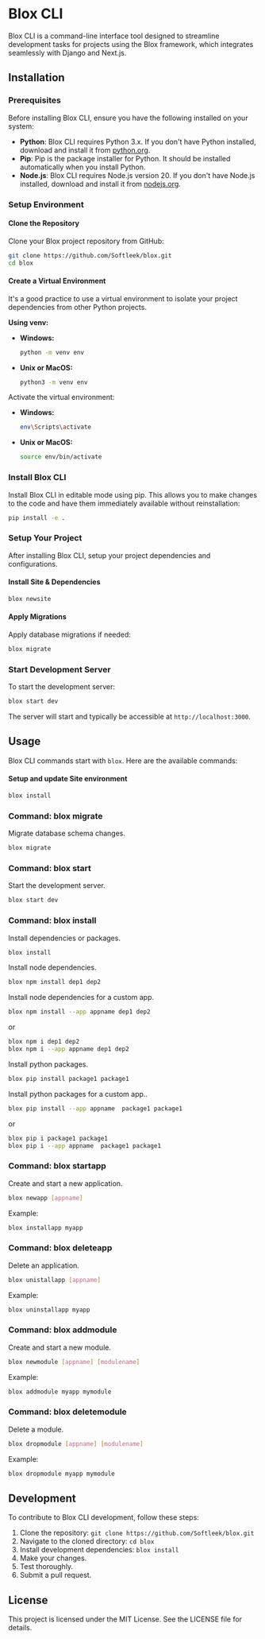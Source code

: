 # Blox CLI

Blox CLI is a command-line interface tool designed to streamline development tasks for projects using the Blox framework, which integrates seamlessly with Django and Next.js.

## Installation

### Prerequisites

Before installing Blox CLI, ensure you have the following installed on your system:

- **Python**: Blox CLI requires Python 3.x. If you don't have Python installed, download and install it from [python.org](https://www.python.org/downloads/).
- **Pip**: Pip is the package installer for Python. It should be installed automatically when you install Python.
- **Node.js**: Blox CLI requires Node.js version 20. If you don't have Node.js installed, download and install it from [nodejs.org](https://nodejs.org/).

### Setup Environment

#### Clone the Repository

Clone your Blox project repository from GitHub:

```bash
git clone https://github.com/Softleek/blox.git
cd blox
```

#### Create a Virtual Environment

It's a good practice to use a virtual environment to isolate your project dependencies from other Python projects.

**Using venv:**

- **Windows:**

  ```bash
  python -m venv env
  ```

- **Unix or MacOS:**

  ```bash
  python3 -m venv env
  ```

Activate the virtual environment:

- **Windows:**

  ```bash
  env\Scripts\activate
  ```

- **Unix or MacOS:**

  ```bash
  source env/bin/activate
  ```

### Install Blox CLI

Install Blox CLI in editable mode using pip. This allows you to make changes to the code and have them immediately available without reinstallation:

```bash
pip install -e .
```

### Setup Your Project

After installing Blox CLI, setup your project dependencies and configurations.

#### Install Site & Dependencies

```bash
blox newsite
```

#### Apply Migrations

Apply database migrations if needed:

```bash
blox migrate
```

### Start Development Server

To start the development server:

```bash
blox start dev
```

The server will start and typically be accessible at `http://localhost:3000`.

## Usage

Blox CLI commands start with `blox`. Here are the available commands:

#### Setup and update Site environment

```bash
blox install
```

### Command: blox migrate

Migrate database schema changes.

```bash
blox migrate
```

### Command: blox start

Start the development server.

```bash
blox start dev
```

### Command: blox install

Install dependencies or packages.

```bash
blox install
```

Install node dependencies.

```bash
blox npm install dep1 dep2
```

Install node dependencies for a custom app.

```bash
blox npm install --app appname dep1 dep2
```

or

```bash
blox npm i dep1 dep2
blox npm i --app appname dep1 dep2
```

Install python packages.

```bash
blox pip install package1 package1
```

Install python packages for a custom app..

```bash
blox pip install --app appname  package1 package1
```

or

```bash
blox pip i package1 package1
blox pip i --app appname  package1 package1
```

### Command: blox startapp

Create and start a new application.

```bash
blox newapp [appname]
```

Example:

```bash
blox installapp myapp
```

### Command: blox deleteapp

Delete an application.

```bash
blox unistallapp [appname]
```

Example:

```bash
blox uninstallapp myapp
```

### Command: blox addmodule

Create and start a new module.

```bash
blox newmodule [appname] [modulename]
```

Example:

```bash
blox addmodule myapp mymodule
```

### Command: blox deletemodule

Delete a module.

```bash
blox dropmodule [appname] [modulename]
```

Example:

```bash
blox dropmodule myapp mymodule
```

## Development

To contribute to Blox CLI development, follow these steps:

1. Clone the repository: `git clone https://github.com/Softleek/blox.git`
2. Navigate to the cloned directory: `cd blox`
3. Install development dependencies: `blox install`
4. Make your changes.
5. Test thoroughly.
6. Submit a pull request.

## License

This project is licensed under the MIT License. See the LICENSE file for details.
